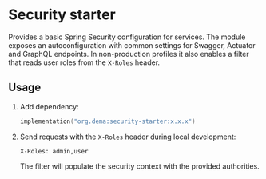 # Security starter

Provides a basic Spring Security configuration for services.
The module exposes an autoconfiguration with common settings for Swagger, Actuator and GraphQL endpoints.
In non-production profiles it also enables a filter that reads user
roles from the `X-Roles` header.

## Usage

1. Add dependency:
   ```kotlin
   implementation("org.dema:security-starter:x.x.x")
   ```
2. Send requests with the `X-Roles` header during local development:
   ```
   X-Roles: admin,user
   ```
   The filter will populate the security context with the provided authorities.